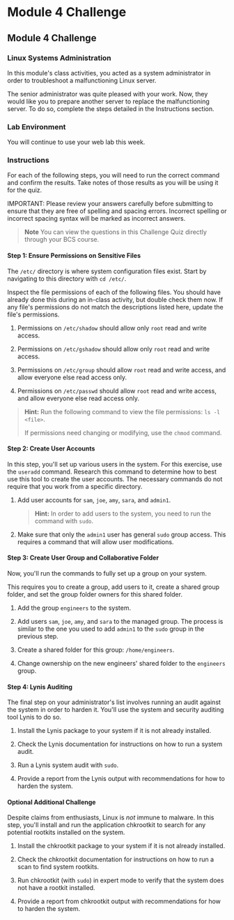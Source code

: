 # Module 4 Challenge

## Module 4 Challenge <assignment>

### Linux Systems Administration

In this module's class activities, you acted as a system administrator in order to troubleshoot a malfunctioning Linux server.

The senior administrator was quite pleased with your work. Now, they would like you to prepare another server to replace the malfunctioning server. To do so, complete the steps detailed in the Instructions section.

### Lab Environment

You will continue to use your web lab this week.

### Instructions

For each of the following steps, you will need to run the correct command and confirm the results. Take notes of those results as you will be using it for the quiz. 

IMPORTANT: Please review your answers carefully before submitting to ensure that they are free of spelling and spacing errors. Incorrect spelling or incorrect spacing syntax will be marked as incorrect answers.

> **Note** You can view the questions in this Challenge Quiz directly through your BCS course. 

#### Step 1: Ensure Permissions on Sensitive Files

The `/etc/` directory is where system configuration files exist. Start by navigating to this directory with `cd /etc/`.

Inspect the file permissions of each of the following files. You should have already done this during an in-class activity, but double check them now. If any file's permissions do not match the descriptions listed here, update the file's permissions.

  1. Permissions on `/etc/shadow` should allow only `root` read and write access.

  2. Permissions on `/etc/gshadow` should allow only `root` read and write access.

  3. Permissions on `/etc/group` should allow `root` read and write access, and allow everyone else read access only.

  4. Permissions on `/etc/passwd` should allow `root` read and write access, and allow everyone else read access only.

> **Hint:** Run the following command to view the file permissions: `ls -l <file>`.
>
> If permissions need changing or modifying, use the `chmod` command.


#### Step 2: Create User Accounts

In this step, you'll set up various users in the system. For this exercise, use the `useradd` command. Research this command to determine how to best use this tool to create the user accounts. The necessary commands do not require that you work from a specific directory.

1. Add user accounts for `sam`, `joe`, `amy`, `sara`, and `admin1`.

    > **Hint:** In order to add users to the system, you need to run the command with `sudo`.

2. Make sure that only the `admin1` user has general `sudo` group access. This requires a command that will allow user modifications.

#### Step 3: Create User Group and Collaborative Folder

Now, you'll run the commands to fully set up a group on your system.

This requires you to create a group, add users to it, create a shared group folder, and set the group folder owners for this shared folder.

1. Add the group `engineers` to the system.

2. Add users `sam`, `joe`, `amy`, and `sara` to the managed group. The process is similar to the one you used to add `admin1` to the `sudo` group in the previous step.

3. Create a shared folder for this group: `/home/engineers`.

4. Change ownership on the new engineers' shared folder to the `engineers` group.


#### Step 4: Lynis Auditing

The final step on your administrator's list involves running an audit against the system in order to harden it. You'll use the system and security auditing tool Lynis to do so.

1. Install the Lynis package to your system if it is not already installed.

2. Check the Lynis documentation for instructions on how to run a system audit.

3. Run a Lynis system audit with `sudo`.

4. Provide a report from the Lynis output with recommendations for how to harden the system.


#### Optional Additional Challenge 

Despite claims from enthusiasts, Linux is _not_ immune to malware. In this step, you'll install and run the application chkrootkit to search for any potential rootkits installed on the system.

1. Install the chkrootkit package to your system if it is not already installed.

2. Check the chkrootkit documentation for instructions on how to run a scan to find system rootkits.

3. Run chkrootkit (with `sudo`) in expert mode to verify that the system does not have a rootkit installed.

4. Provide a report from chkrootkit output with recommendations for how to harden the system.


